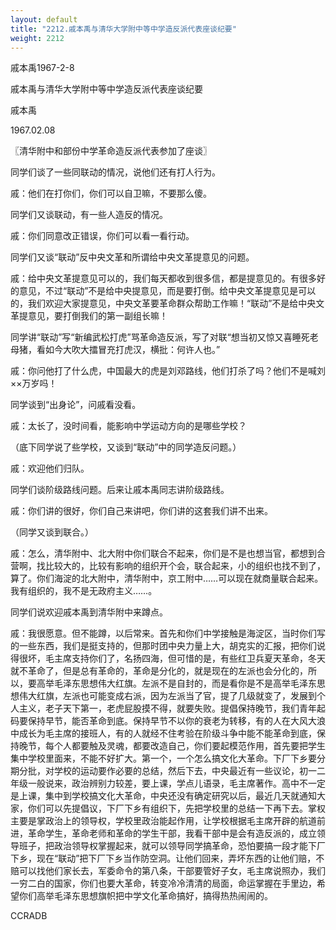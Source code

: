 ```yaml
---
layout: default
title: "2212.戚本禹与清华大学附中等中学造反派代表座谈纪要"
weight: 2212
---
```


戚本禹1967-2-8

戚本禹与清华大学附中等中学造反派代表座谈纪要

戚本禹

1967.02.08

〖清华附中和部份中学革命造反派代表参加了座谈〗

同学们谈了一些同联动的情况，说他们还有打人行为。

戚：他们在打你们，你们可以自卫嘛，不要那么傻。

同学们又谈联动，有一些人造反的情况。

戚：你们同意改正错误，你们可以看一看行动。

同学们又谈“联动”反中央文革和所谓给中央文革提意见的问题。

戚：给中央文革提意见可以的，我们每天都收到很多信，都是提意见的。有很多好的意见，不过“联动”不是给中央提意见，而是要打倒。给中央文革提意见是可以的，我们欢迎大家提意见，中央文革要革命群众帮助工作嘛！“联动”不是给中央文革提意见，要打倒我们的第一副组长嘛！

同学讲“联动”写“新编武松打虎”骂革命造反派，写了对联“想当初又惊又喜睡死老母猪，看如今大吹大擂冒充打虎汉，横批：何许人也。”

戚：你问他打了什么虎，中国最大的虎是刘邓路线，他们打杀了吗？他们不是喊刘××万岁吗！

同学谈到“出身论”，问戚看没看。

戚：太长了，没时间看，能影响中学运动方向的是哪些学校？

（底下同学说了些学校，又谈到“联动”中的同学造反问题。）

戚：欢迎他们归队。

同学们谈阶级路线问题。后来让戚本禹同志讲阶级路线。

戚：你们讲的很好，你们自己来讲吧，你们讲的这套我们讲不出来。

（同学又谈到联合。）

戚：怎么，清华附中、北大附中你们联合不起来，你们是不是也想当官，都想到合营啊，找比较大的，比较有影响的组织开个会，联合起来，小的组织也找不到了，算了。你们海淀的北大附中，清华附中，京工附中……可以现在就商量联合起来。我有组织的，我不是无政府主义……。

同学们说欢迎戚本禹到清华附中来蹲点。

戚：我很愿意。但不能蹲，以后常来。首先和你们中学接触是海淀区，当时你们写的一些东西，我们是挺支持的，但那时团中央力量上大，胡克实的汇报，把你们说得很坏，毛主席支持你们了，名扬四海，但可惜的是，有些红卫兵夏天革命，冬天就不革命了，但是总有革命的，革命是分化的，就是现在的左派也会分化的，所以，要高举毛泽东思想伟大红旗。左派不是自封的，而是看你是不是高举毛泽东思想伟大红旗，左派也可能变成右派，因为左派当了官，提了几级就变了，发展到个人主义，老子天下第一，老虎屁股摸不得，就要失败。提倡保持晚节，我们青年起码要保持早节，能否革命到底。保持早节不以你的衰老为转移，有的人在大风大浪中成长为毛主席的接班人，有的人就经不住考验在阶级斗争中能不能革命到底，保持晚节，每个人都要触及灵魂，都要改造自己，你们要起模范作用，首先要把学生集中学校里面来，不能不好扩大。第一个，一个怎么搞文化大革命。下厂下乡要分期分批，对学校的运动要作必要的总结，然后下去，中央最近有一些议论，初一二年级一般说来，政治辨别力较差，要上课，学点儿语录，毛主席著作。高中不一定是上课，集中到学校搞文化大革命，中央还没有确定研究以后，最近几天就通知大家，你们可以先提倡议，下厂下乡有组织下，先把学校里的总结一下再下去。掌权主要是掌政治上的领导权，学校里政治能起作用，让学校根据毛主席开辟的航道前进，革命学生，革命老师和革命的学生干部，我看干部中是会有造反派的，成立领导班子，把政治领导权掌握起来，就可以领导同学搞革命，恐怕要搞一段才能下厂下乡，现在“联动”把下厂下乡当作防空洞。让他们回来，弄坏东西的让他们赔，不赔可以找他们家长去，军委命令的第八条，干部要管好子女，毛主席说照办，我们一穷二白的国家，你们也要大革命，转变冷冷清清的局面，命运掌握在手里边，希望你们高举毛泽东思想旗帜把中学文化革命搞好，搞得热热闹闹的。

CCRADB

